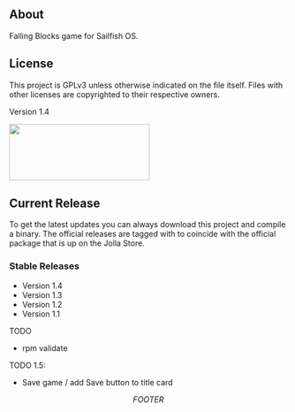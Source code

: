 <h2>About</h2>
Falling Blocks game for Sailfish OS.

<h2>License</h2>

This project is GPLv3 unless otherwise indicated on the file itself. Files with other licenses are copyrighted to their respective owners.
<p>
Version 1.4
<p>
<img src="http://www.gnu.org/graphics/gplv3-127x51.png" width="254" height="102" />

<h2>Current Release</h2>
To get the latest updates you can always download this project and compile a binary. The official releases are tagged with to coincide with the official package that is up on the Jolla Store.

<h3>Stable Releases</h3>
<ul>
  <li>Version 1.4</li>
  <li>Version 1.3</li>
  <li>Version 1.2</li>
  <li>Version 1.1</li>
</ul>

TODO<br>
<ul>
<li> rpm validate
</ul>

TODO 1.5:<br>
<ul>
<li> Save game / add Save button to title card
</ul>

$$FOOTER$$
